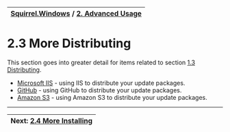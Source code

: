 | [Squirrel.Windows](../README.md) / [2\. Advanced Usage](2-Advanced-Usage.md)|
|:---|

# 2.3 More Distributing

This section goes into greater detail for items related to section [1.3 Distributing](1.3-Distributing.md).

* [Microsoft IIS](2.3-Distributing-IIS.md) - using IIS to distribute your update packages.
* [GitHub](2.3-Distributing-GitHub.md) - using GitHub to distribute your update packages.
* [Amazon S3](2.3-Distributing-Amazon-S3.md) - using Amazon S3 to distribute your update packages.




---
|Next: [2.4 More Installing](2.4-More-Installing.md)|
|:---|

